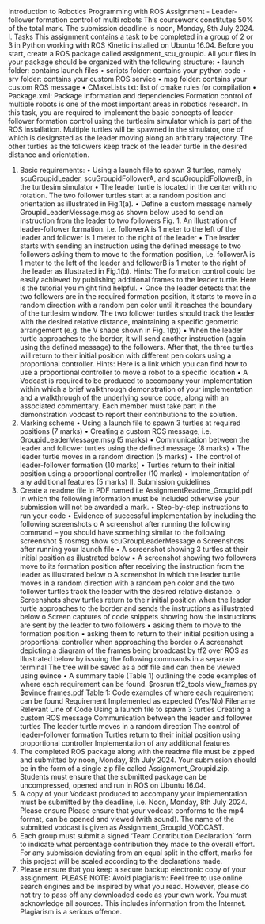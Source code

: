 Introduction to Robotics Programming with ROS 
Assignment - Leader-follower formation control of multi robots
This coursework constitutes 50% of the total mark. The submission deadline is noon, Monday, 
8th July 2024.
I. Tasks
This assignment contains a task to be completed in a group of 2 or 3 in Python working with ROS Kinetic 
installed on Ubuntu 16.04. Before you start, create a ROS package called assignment_scu_groupid. All your 
files in your package should be organized with the following structure:
• launch folder: contains launch files
• scripts folder: contains your python code
• srv folder: contains your custom ROS service
• msg folder: contains your custom ROS message
• CMakeLists.txt: list of cmake rules for compilation
• Package.xml: Package information and dependencies
Formation control of multiple robots is one of the most important areas in robotics research. In this 
task, you are required to implement the basic concepts of leader-follower formation control using the 
turtlesim simulator which is part of the ROS installation. Multiple turtles will be spawned in the 
simulator, one of which is designated as the leader moving along an arbitrary trajectory. The other 
turtles as the followers keep track of the leader turtle in the desired distance and orientation.
1. Basic requirements:
• Using a launch file to spawn 3 turtles, namely scuGroupidLeader, 
scuGroupidFollowerA, and scuGroupidFollowerB, in the turtlesim simulator
• The leader turtle is located in the center with no rotation. The two follower turtles start at a 
random position and orientation as illustrated in Fig.1(a).
• Define a custom message namely GroupidLeaderMessage.msg as shown below used to 
send an instruction from the leader to two followers
Fig. 1. An illustration of leader-follower formation. i.e. followerA is 1 meter to the left of the leader and follower is 
1 meter to the right of the leader
• The leader starts with sending an instruction using the defined message to two followers asking 
them to move to the formation position, i.e. followerA is 1 meter to the left of the leader and 
followerB is 1 meter to the right of the leader as illustrated in Fig.1(b).
Hints: The formation control could be easily achieved by publishing additional frames to the 
leader turtle. Here is the tutorial you might find helpful.
• Once the leader detects that the two followers are in the required formation position, it starts 
to move in a random direction with a random pen color until it reaches the boundary of the 
turtlesim window. The two follower turtles should track the leader with the desired relative 
distance, maintaining a specific geometric arrangement (e.g. the V shape shown in Fig. 1(b))
• When the leader turtle approaches to the border, it will send another instruction (again using 
the defined message) to the followers. After that, the three turtles will return to their initial 
position with different pen colors using a proportional controller.
Hints: Here is a link which you can find how to use a proportional controller to move a robot to 
a specific location
• A Vodcast is required to be produced to accompany your implementation within which a brief 
walkthrough demonstration of your implementation and a walkthrough of the underlying 
source code, along with an associated commentary. Each member must take part in the 
demonstration vodcast to report their contributions to the solution.
2. Marking scheme
• Using a launch file to spawn 3 turtles at required positions (7 marks)
• Creating a custom ROS message, i.e. GroupidLeaderMessage.msg (5 marks)
• Communication between the leader and follower turtles using the defined message (8 marks)
• The leader turtle moves in a random direction (5 marks)
• The control of leader-follower formation (10 marks)
• Turtles return to their initial position using a proportional controller (10 marks)
• Implementation of any additional features (5 marks)
II. Submission guidelines
1. Create a readme file in PDF named i.e AssignmentReadme_Groupid.pdf in which the following 
information must be included otherwise your submission will not be awarded a mark.
• Step-by-step instructions to run your code
• Evidence of successful implementation by including the following screenshots
o A screenshot after running the following command – you should have 
something similar to the following screenshot
$ rosmsg show scuGroupLeaderMessage
o Screenshots after running your launch file
▪ A screenshot showing 3 turtles at their initial position as illustrated 
below
▪ A screenshot showing two followers move to its formation position 
after receiving the instruction from the leader as illustrated below
o A screenshot in which the leader turtle moves in a random direction with a 
random pen color and the two follower turtles track the leader with the 
desired relative distance.
o Screenshots show turtles return to their initial position when the leader turtle 
approaches to the border and sends the instructions as illustrated below
o Screen captures of code snippets showing how the instructions are sent by the 
leader to two followers 
▪ asking them to move to the formation position
▪ asking them to return to their initial position using a proportional
controller when approaching the border
o A screenshot depicting a diagram of the frames being broadcast by tf2 over 
ROS as illustrated below by issuing the following commands in a separate 
terminal
The tree will be saved as a pdf file and can then be viewed using evince
• A summary table (Table 1) outlining the code examples of where each requirement can 
be found.
$rosrun tf2_tools view_frames.py
$evince frames.pdf
Table 1: Code examples of where each requirement can be found
Requirement
Implemented as 
expected
(Yes/No)
Filename Relevant Line 
of Code
Using a launch file to spawn 3 turtles
Creating a custom ROS message
Communication between the leader 
and follower turtles
The leader turtle moves in a random 
direction
The control of leader-follower 
formation
Turtles return to their initial position 
using proportional controller
Implementation of any additional 
features
2. The completed ROS package along with the readme file must be zipped and submitted by noon, 
Monday, 8th July 2024. Your submission should be in the form of a single zip file called 
Assignment_Groupid.zip. Students must ensure that the submitted package can be 
uncompressed, opened and run in ROS on Ubuntu 16.04.
3. A copy of your Vodcast produced to accompany your implementation must be submitted by 
the deadline, i.e. Noon, Monday, 8th July 2024. Please ensure Please ensure that your vodcast 
conforms to the mp4 format, can be opened and viewed (with sound). The name of the 
submitted vodcast is given as Assignment_Groupid_VODCAST.
4. Each group must submit a signed ‘Team Contribution Declaration’ form to indicate what 
percentage contribution they made to the overall effort. For any submission deviating from an 
equal split in the effort, marks for this project will be scaled according to the declarations made. 
5. Please ensure that you keep a secure backup electronic copy of your assignment.
PLEASE NOTE: 
Avoid plagiarism: Feel free to use online search engines and be inspired by what you read. However, 
please do not try to pass off any downloaded code as your own work. You must acknowledge all sources. 
This includes information from the Internet. Plagiarism is a serious offence.
